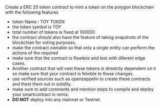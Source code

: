 Create a ERC 20 token contract to mint a token on the polygon blockchain with the following features 
- token Name : TOY TOKEN
- the token symbol is TOY
- total number of tokens is fixed at 100000
- the contract should also have the feature of taking snapshots of the blockchian for voting purposes. 
- make the contract ownable so that only a single entity can perform the actions of the required
- make sure that the contract is flawless and test with diferent edge cases.
- Another contract that will vest these tokens is diredctly dependent on it so make sure that your contract is felxible to those changes.
- use verified sources such as openzeppelin to create these contracts and thest them out in solidity. 
- make sure to add comments and mention steps to compile and deploy your smartcontract in remix. 
- **DO NOT** deploy into any mainnet or Testnet
